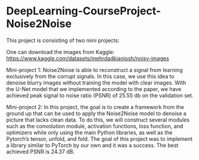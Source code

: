 # DeepLearning-CourseProject-Noise2Noise

This project is consisting of two mini projects:

One can download the images from Kaggle: 
https://www.kaggle.com/datasets/mehrdadkianiosh/noisy-images

Mini-project 1: Noise2Noise is able to reconstruct a signal from learning exclusively from the corrupt signals. In this case, we use this idea to denoise 
blurry images without training the model with clear images. With the U-Net model that we implemented according to the paper, we have achieved peak signal 
to noise ratio (PSNR) of 25.55 db on the validation set.

Mini-project 2: In this project, the goal is to create a framework from the ground up that can be used to apply the Noise2Noise model to denoise a 
picture that lacks clean data. To do this, we will construct several modules such as the convolution module, activation functions, loss function, 
and optimizers while only using the main Python libraries, as well as the Pytorch’s tensor, unfold, and fold. The goal of this project was to implement 
a library similar to PyTorch by our own and it was a success. The best achieved PSNR is 24.37 dB.
